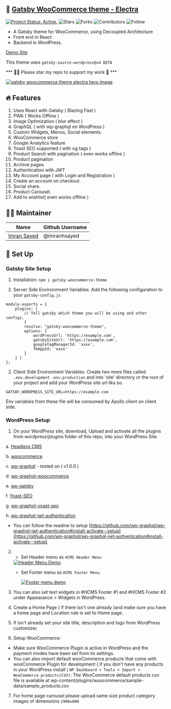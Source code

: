 ## 🎨 [Gatsby WooCommerce theme - Electra](https://gatsby-woocommerce-theme.netlify.app/)
[![Project Status: Active.](https://www.repostatus.org/badges/latest/active.svg)](https://www.repostatus.org/#active)
![Stars](https://img.shields.io/github/stars/imranhsayed/gatsby-wp-themes?label=%E2%AD%90%20Stars)
![Forks](https://img.shields.io/github/forks/imranhsayed/gatsby-wp-themes?color=%23ff69b4)
![Contributors](https://img.shields.io/github/contributors/imranhsayed/gatsby-wp-themes?color=blue)
![Follow](https://img.shields.io/github/followers/imranhsayed?label=Please%20follow%20%20to%20support%20my%20work%20%F0%9F%99%8F&style=social)

- A Gatsby theme for WooCommerce, using Decoupled Architecture
- Front end in React
- Backend in WordPress.

[Demo Site](https://gatsby-woocommerce-theme.netlify.app/)

This theme uses `gatsby-source-wordpress@v4 BETA`

*** 👨‍💻 Please star my repo to support my work 🙏 ***

<a href="https://youtu.be/ygaE8ZdPEX8" target="_blank">
<img src="https://codeytek.com/wp-content/uploads/2020/09/Screenshot-2020-09-09-at-11.05.27-PM.png" alt="gatsby woocommerce theme electra hero image" />
</a>

## 🔥 Features
1. Uses React with Gatsby ( Blazing Fast )
2. PWA ( Works Offline )
3. Image Optimization ( blur effect )
4. GraphQL ( with wp-graphql on WordPress )
5. Custom Widgets, Menus, Social elements.
6. WooCommerce store
7. Google Analytics feature
8. Yoast SEO supported ( with og tags )
9.  Product Search with pagination ( even works offline ) 
10. Product pagination
11. Archive pages.
12. Authentication with JWT
13. My Account page ( with Login and Registration )
14. Create an account on checkout.
15. Social share.
16. Product Carousel.
17. Add to wishlist( even works offline )

## 👨‍💻 Maintainer

| Name                                                   | Github Username |
|--------------------------------------------------------|-----------------|
| [Imran Sayed](mailto:codeytek.academy@gmail.com)       |  @imranhsayed   |

## 🚀 Set Up

### Gatsby Site Setup

1. Installation: 
`npm i gatsby-woocommerce-theme`


2. Server Side Environmnent Variables.
Add the following configuration to your `gatsby-config.js` 
 
```shell script
module.exports = {
	plugins: [
		// Tell gatsby which theme you will be using and other configs.
		{
		resolve: "gatsby-woocommerce-theme",
		options: {
			wordPressUrl: 'https://example.com',
			gatsbySiteUrl: 'https://example.com',
			googleTagManagerId: 'xxxx',
			fbAppId: 'xxxx'
		}
	} ]
};

```

2. Client Side Environment Variables.
Create two more files called `.env.development` `.env.production` and into 'site' directory or the root of your project and add your WordPress site url liks so.

```shell script
GATSBY_WORDPRESS_SITE_URL=https://example.com
``` 

Env variables from these file will be consumed by Apollo client on client side.

### WordPress Setup
1. On your WordPress site, download, Upload and activate all the plugins from wordpress/plugins folder of this repo, into your WordPress Site.

a. [Headless CMS](https://github.com/imranhsayed/gatsby-wp-themes/blob/master/wordpress/plugins/headless-cms.zip)

b. [woocommerce](https://github.com/imranhsayed/gatsby-wp-themes/blob/master/wordpress/plugins/woocommerce.4.4.1.zip)

c. [wp-graphql](https://github.com/imranhsayed/gatsby-wp-themes/blob/master/wordpress/plugins/wp-graphql.zip) - tested on ( v1.0.0 )

d. [wp-graphql-woocommerce](https://github.com/imranhsayed/gatsby-wp-themes/blob/master/wordpress/plugins/wp-graphql-woocommerce.zip)

e. [wp-gatsby](https://github.com/imranhsayed/gatsby-wp-themes/blob/master/wordpress/plugins/wp-gatsby.zip)

f. [Yoast-SEO](https://github.com/imranhsayed/gatsby-wp-themes/blob/master/wordpress/plugins/wordpress-seo.14.5.zip)

g. [wp-graphql-yoast-seo](https://github.com/imranhsayed/gatsby-wp-themes/blob/master/wordpress/plugins/wp-graphql-yoast-seo.zip)

h. [wp-graphql-jwt-authentication](https://github.com/imranhsayed/gatsby-wp-themes/blob/master/wordpress/plugins/wp-graphql-jwt-authentication.zip)

* You can follow the readme to setup [https://github.com/wp-graphql/wp-graphql-jwt-authentication#install-activate--setup](https://github.com/wp-graphql/wp-graphql-jwt-authentication#install-activate--setup)


2. 
   * Set Header menu as `HCMS Header Menu`
   
   <a href="https://youtu.be/nYXL1KKjKrc" target="_blank">
   <img src="https://codeytek.com/wp-content/uploads/2020/06/header-menu-demo.png" alt="Header Menu Demo" />
   </a>
   
   * Set Footer menu as `HCMS Footer Menu`.
   
      <a href="https://youtu.be/nYXL1KKjKrc" target="_blank">
      <img src="https://codeytek.com/wp-content/uploads/2020/06/footer-menu-demo.png" alt="Footer menu demo" />
      </a>
   
3. You can also set text widgets in #HCMS Footer #1 and #HCMS Footer #2 under Appearance  > Widgets in WordPress.
4. Create a Home Page ( if there isn't one already )and make sure you have a home page and Location rule is set to Home page.
5. If isn't already set your site title, description and logo from WordPress customizer.
6. Setup WooCommerce:
* Make sure WooCommerce Plugin is active in WordPress and the payment modes have been set from its settings.
* You can also import default wooCommerce products that come with wooCommerce Plugin for development ( if you don't have any products in your WordPress install ) `WP Dashboard > Tools > Import > WooCommerce products(CSV)`: The WooCommerce default products csv file is available at wp-content/plugins/woocommerce/sample-data/sample_products.csv

7. For home page carousel please upload same size product category images of dimensions `1900x600` 
